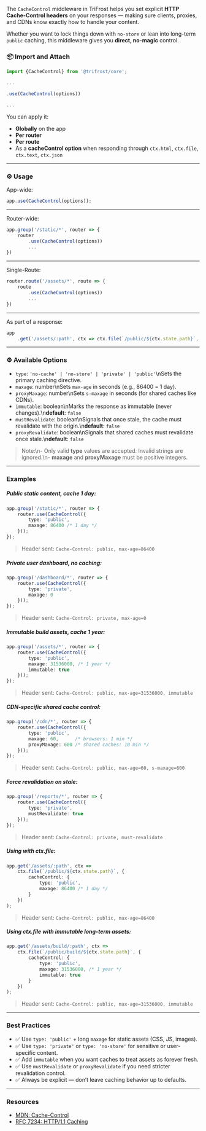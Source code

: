 The `CacheControl` middleware in TriFrost helps you set explicit **HTTP Cache-Control headers** on your responses — making sure clients, proxies, and CDNs know exactly how to handle your content.

Whether you want to lock things down with `no-store` or lean into long-term `public` caching, this middleware gives you **direct, no-magic** control.

### 📦 Import and Attach
```typescript
import {CacheControl} from '@trifrost/core';

...

.use(CacheControl(options))

...
```

You can apply it:
- **Globally** on the app
- **Per router**
- **Per route**
- As a **cacheControl option** when responding through `ctx.html`, `ctx.file`, `ctx.text`, `ctx.json`

---

### ⚙️ Usage
App-wide:
```typescript
app.use(CacheControl(options));
```

-----

Router-wide:
```typescript
app.group('/static/*', router => {
	router
		.use(CacheControl(options))
		...
})
```

-----

Single-Route:
```typescript
router.route('/assets/*', route => {
	route
		.use(CacheControl(options))
		...
})
```

-----

As part of a response:
```typescript
app
	.get('/assets/:path', ctx => ctx.file(`/public/${ctx.state.path}`, {cacheControl: {...}}))
```

---

### ⚙️ Available Options
- `type`: `'no-cache' | 'no-store' | 'private' | 'public'`\nSets the primary caching directive.
- `maxage`: number\nSets `max-age` in seconds (e.g., 86400 = 1 day).
- `proxyMaxage`: number\nSets `s-maxage` in seconds (for shared caches like CDNs).
- `immutable`: boolean\nMarks the response as immutable (never changes).\n**default**: `false`
- `mustRevalidate`: boolean\nSignals that once stale, the cache must revalidate with the origin.\n**default**: `false`
- `proxyRevalidate`: boolean\nSignals that shared caches must revalidate once stale.\n**default**: `false`

> Note:\n- Only valid **type** values are accepted. Invalid strings are ignored.\n- **maxage** and **proxyMaxage** must be positive integers.

---

### Examples
##### Public static content, cache 1 day:
```typescript
app.group('/static/*', router => {
	router.use(CacheControl({
		type: 'public',
		maxage: 86400 /* 1 day */
	}));
});
```
> Header sent: `Cache-Control: public, max-age=86400`

##### Private user dashboard, no caching:
```typescript
app.group('/dashboard/*', router => {
	router.use(CacheControl({
		type: 'private',
		maxage: 0
	}));
});
```
> Header sent: `Cache-Control: private, max-age=0`

##### Immutable build assets, cache 1 year:
```typescript
app.group('/assets/*', router => {
	router.use(CacheControl({
		type: 'public',
		maxage: 31536000, /* 1 year */
		immutable: true
	}));
});
```
> Header sent: `Cache-Control: public, max-age=31536000, immutable`

##### CDN-specific shared cache control:
```typescript
app.group('/cdn/*', router => {
	router.use(CacheControl({
		type: 'public',
		maxage: 60,      /* browsers: 1 min */
		proxyMaxage: 600 /* shared caches: 10 min */
	}));
});
```
> Header sent: `Cache-Control: public, max-age=60, s-maxage=600`

##### Force revalidation on stale:
```typescript
app.group('/reports/*', router => {
	router.use(CacheControl({
		type: 'private',
		mustRevalidate: true
	}));
});
```
> Header sent: `Cache-Control: private, must-revalidate`

##### Using with ctx.file:
```typescript
app.get('/assets/:path', ctx =>
	ctx.file(`/public/${ctx.state.path}`, {
		cacheControl: {
			type: 'public',
			maxage: 86400 /* 1 day */
		}
	})
);
```
> Header sent: `Cache-Control: public, max-age=86400`

##### Using ctx.file with immutable long-term assets:
```typescript
app.get('/assets/build/:path', ctx =>
	ctx.file(`/public/build/${ctx.state.path}`, {
		cacheControl: {
			type: 'public',
			maxage: 31536000, /* 1 year */
			immutable: true
		}
	})
);
```
> Header sent: `Cache-Control: public, max-age=31536000, immutable`

---

### Best Practices
- ✅ Use `type: 'public'` + long `maxage` for static assets (CSS, JS, images).
- ✅ Use `type: 'private'` or `type: 'no-store'` for sensitive or user-specific content.
- ✅ Add `immutable` when you want caches to treat assets as forever fresh.
- ✅ Use `mustRevalidate` or `proxyRevalidate` if you need stricter revalidation control.
- ✅ Always be explicit — don’t leave caching behavior up to defaults.

---

### Resources
- [MDN: Cache-Control](https://developer.mozilla.org/en-US/docs/Web/HTTP/Headers/Cache-Control)
- [RFC 7234: HTTP/1.1 Caching](https://httpwg.org/specs/rfc7234.html)
